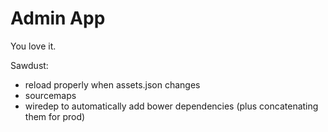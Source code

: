 Admin App
==

You love it.

Sawdust:

* reload properly when assets.json changes
* sourcemaps
* wiredep to automatically add bower dependencies (plus concatenating them for prod)
